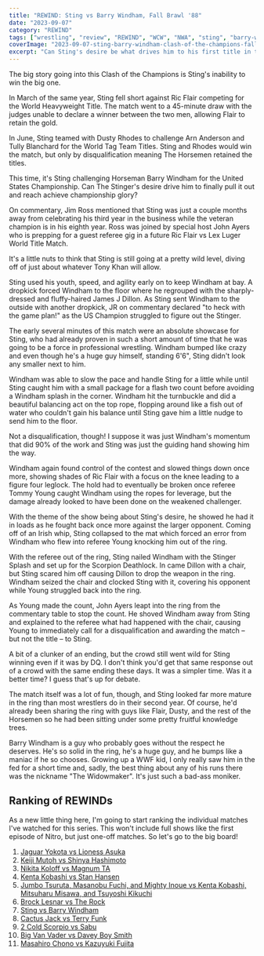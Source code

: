 ```yaml
---
title: "REWIND: Sting vs Barry Windham, Fall Brawl '88"
date: "2023-09-07"
category: "REWIND"
tags: ["wrestling", "review", "REWIND", "WCW", "NWA", "sting", "barry-windham"]
coverImage: "2023-09-07-sting-barry-windham-clash-of-the-champions-fall-brawl.webp"
excerpt: "Can Sting's desire be what drives him to his first title in the NWA, or will Barry Windham stand tall at the end of Fall Brawl 1988?"
---
```


The big story going into this Clash of the Champions is Sting's inability to win the big one.

In March of the same year, Sting fell short against Ric Flair competing for the World Heavyweight Title. The match went to a 45-minute draw with the judges unable to declare a winner between the two men, allowing Flair to retain the gold.

In June, Sting teamed with Dusty Rhodes to challenge Arn Anderson and Tully Blanchard for the World Tag Team Titles. Sting and Rhodes would win the match, but only by disqualification meaning The Horsemen retained the titles.

This time, it's Sting challenging Horseman Barry Windham for the United States Championship. Can The Stinger's desire drive him to finally pull it out and reach achieve championship glory?

On commentary, Jim Ross mentioned that Sting was just a couple months away from celebrating his third year in the business while the veteran champion is in his eighth year. Ross was joined by special host John Ayers who is prepping for a guest referee gig in a future Ric Flair vs Lex Luger World Title Match.

It's a little nuts to think that Sting is still going at a pretty wild level, diving off of just about whatever Tony Khan will allow.

Sting used his youth, speed, and agility early on to keep Windham at bay. A dropkick forced Windham to the floor where he regrouped with the sharply-dressed and fluffy-haired James J Dillon. As Sting sent Windham to the outside with another dropkick, JR on commentary declared "to heck with the game plan!" as the US Champion struggled to figure out the Stinger.

The early several minutes of this match were an absolute showcase for Sting, who had already proven in such a short amount of time that he was going to be a force in professional wrestling. Windham bumped like crazy and even though he's a huge guy himself, standing 6'6", Sting didn't look any smaller next to him.

Windham was able to slow the pace and handle Sting for a little while until Sting caught him with a small package for a flash two count before avoiding a Windham splash in the corner. Windham hit the turnbuckle and did a beautiful balancing act on the top rope, flopping around like a fish out of water who couldn't gain his balance until Sting gave him a little nudge to send him to the floor.

Not a disqualification, though! I suppose it was just Windham's momentum that did 90% of the work and Sting was just the guiding hand showing him the way.

Windham again found control of the contest and slowed things down once more, showing shades of Ric Flair with a focus on the knee leading to a figure four leglock. The hold had to eventually be broken once referee Tommy Young caught Windham using the ropes for leverage, but the damage already looked to have been done on the weakened challenger.

With the theme of the show being about Sting's desire, he showed he had it in loads as he fought back once more against the larger opponent. Coming off of an Irish whip, Sting collapsed to the mat which forced an error from Windham who flew into referee Young knocking him out of the ring.

With the referee out of the ring, Sting nailed Windham with the Stinger Splash and set up for the Scorpion Deathlock. In came Dillon with a chair, but Sting scared him off causing Dillon to drop the weapon in the ring. Windham seized the chair and clocked Sting with it, covering his opponent while Young struggled back into the ring.

As Young made the count, John Ayers leapt into the ring from the commentary table to stop the count. He shoved Windham away from Sting and explained to the referee what had happened with the chair, causing Young to immediately call for a disqualification and awarding the match – but not the title – to Sting.

A bit of a clunker of an ending, but the crowd still went wild for Sting winning even if it was by DQ. I don't think you'd get that same response out of a crowd with the same ending these days. It was a simpler time. Was it a better time? I guess that's up for debate.

The match itself was a lot of fun, though, and Sting looked far more mature in the ring than most wrestlers do in their second year. Of course, he'd already been sharing the ring with guys like Flair, Dusty, and the rest of the Horsemen so he had been sitting under some pretty fruitful knowledge trees.

Barry Windham is a guy who probably goes without the respect he deserves. He's so solid in the ring, he's a huge guy, and he bumps like a maniac if he so chooses. Growing up a WWF kid, I only really saw him in the fed for a short time and, sadly, the best thing about any of his runs there was the nickname "The Widowmaker". It's just such a bad-ass moniker.

## Ranking of REWINDs

As a new little thing here, I'm going to start ranking the individual matches I've watched for this series. This won't include full shows like the first episode of Nitro, but just one-off matches. So let's go to the big board!

1. [Jaguar Yokota vs Lioness Asuka](2023-08-22-rewind-jaguar-yokota-lioness-asuka)
1. [Keiji Mutoh vs Shinya Hashimoto](2023-08-20-a-week-in-wrestling)
1. [Nikita Koloff vs Magnum TA](2023-08-20-a-week-in-wrestling)
1. [Kenta Kobashi vs Stan Hansen](2023-09-05-kenta-kobashi-stan-hansen-ajpw-triple-crown-title)
1. [Jumbo Tsuruta, Masanobu Fuchi, and Mighty Inoue vs Kenta Kobashi, Mitsuharu Misawa, and Tsuyoshi Kikuchi](2023-08-21-rewind-ajpw-summer-action-series-ii)
1. [Brock Lesnar vs The Rock](2023-08-25-rewind-summerslam-2002)
1. [Sting vs Barry Windham](2023-09-07-sting-barry-windham-clash-of-the-champions-fall-brawl)
1. [Cactus Jack vs Terry Funk](2023-08-20-rewind-kawasaki-dream)
1. [2 Cold Scorpio vs Sabu](2023-08-20-a-week-in-wrestling)
1. [Big Van Vader vs Davey Boy Smith](2023-08-20-a-week-in-wrestling)
1. [Masahiro Chono vs Kazuyuki Fujita](2023-08-20-a-week-in-wrestling)